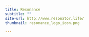 ```yaml
---
title: Resonance
subtitle: ""
site-url: http://www.resonator.life/
thumbnail: resonance_logo_icon.png

---
```

